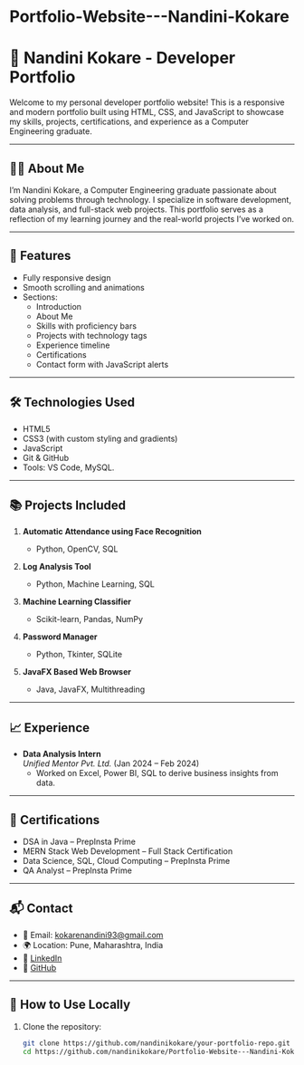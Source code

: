 # Portfolio-Website---Nandini-Kokare

# 💼 Nandini Kokare - Developer Portfolio

Welcome to my personal developer portfolio website! This is a responsive and modern portfolio built using HTML, CSS, and JavaScript to showcase my skills, projects, certifications, and experience as a Computer Engineering graduate.

---

## 🧑‍💻 About Me

I’m Nandini Kokare, a Computer Engineering graduate passionate about solving problems through technology. I specialize in software development, data analysis, and full-stack web projects. This portfolio serves as a reflection of my learning journey and the real-world projects I’ve worked on.

---

## 🚀 Features

- Fully responsive design
- Smooth scrolling and animations
- Sections:
  - Introduction
  - About Me
  - Skills with proficiency bars
  - Projects with technology tags
  - Experience timeline
  - Certifications
  - Contact form with JavaScript alerts

---

## 🛠️ Technologies Used

- HTML5
- CSS3 (with custom styling and gradients)
- JavaScript
- Git & GitHub
- Tools: VS Code, MySQL.

---

## 📚 Projects Included

1. **Automatic Attendance using Face Recognition**
   - Python, OpenCV, SQL

2. **Log Analysis Tool**
   - Python, Machine Learning, SQL

3. **Machine Learning Classifier**
   - Scikit-learn, Pandas, NumPy

4. **Password Manager**
   - Python, Tkinter, SQLite

5. **JavaFX Based Web Browser**
   - Java, JavaFX, Multithreading

---

## 📈 Experience

- **Data Analysis Intern**  
  *Unified Mentor Pvt. Ltd.* (Jan 2024 – Feb 2024)  
  - Worked on Excel, Power BI, SQL to derive business insights from data.

---

## 📜 Certifications

- DSA in Java – PrepInsta Prime
- MERN Stack Web Development – Full Stack Certification
- Data Science, SQL, Cloud Computing – PrepInsta Prime
- QA Analyst – PrepInsta Prime

---

## 📬 Contact

- 📧 Email: kokarenandini93@gmail.com  
- 🌍 Location: Pune, Maharashtra, India  
- 💼 [LinkedIn](https://www.linkedin.com/in/nandini-kokare-909b8b212/)  
- 🐙 [GitHub](https://github.com/nandinikokare)

---

## 🧾 How to Use Locally

1. Clone the repository:
   ```bash
   git clone https://github.com/nandinikokare/your-portfolio-repo.git
   cd https://github.com/nandinikokare/Portfolio-Website---Nandini-Kokare

   

